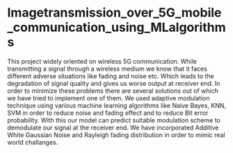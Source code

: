 # Imagetransmission_over_5G_mobile_communication_using_MLalgorithms

This project widely oriented on wireless 5G communication. While transmitting a signal through a wireless medium we know that it faces different adverse situations like fading and noise etc.
Which leads to the degradation of signal quality and gives us worse output at receiver end.
In order to minimize these problems there are several solutions out of which we have tried to implement one of them.
We used adaptive modulation technique using various machine learning algorithms like Naive Bayes, KNN, SVM in order to reduce noise and fading effect and to reduce Bit error probability.
With this our model can predict suitable modulation scheme to demodulate our signal at the receiver end.
We have incorporated Additive White Gaussian Noise and Rayleigh fading distribution in order to mimic real world challanges.
